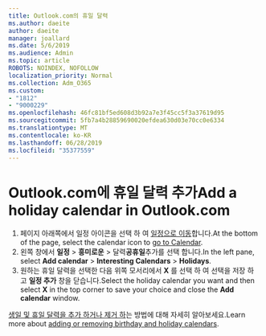 ```yaml
---
title: Outlook.com의 휴일 달력
ms.author: daeite
author: daeite
manager: joallard
ms.date: 5/6/2019
ms.audience: Admin
ms.topic: article
ROBOTS: NOINDEX, NOFOLLOW
localization_priority: Normal
ms.collection: Adm_O365
ms.custom:
- "1812"
- "9000229"
ms.openlocfilehash: 46fc81bf5ed608d3b92a7e3f45cc5f3a37619d95
ms.sourcegitcommit: 5fb7a4b28859690020efdea630d03e70cc0e6334
ms.translationtype: MT
ms.contentlocale: ko-KR
ms.lasthandoff: 06/28/2019
ms.locfileid: "35377559"
---
```

# <a name="add-a-holiday-calendar-in-outlookcom"></a><span data-ttu-id="604f3-102">Outlook.com에 휴일 달력 추가</span><span class="sxs-lookup"><span data-stu-id="604f3-102">Add a holiday calendar in Outlook.com</span></span>

1. <span data-ttu-id="604f3-103">페이지 아래쪽에서 일정 아이콘을 선택 하 여 [일정으로 이동](https://outlook.live.com/mail/calendar)합니다.</span><span class="sxs-lookup"><span data-stu-id="604f3-103">At the bottom of the page, select the calendar icon to [go to Calendar](https://outlook.live.com/mail/calendar).</span></span>
1. <span data-ttu-id="604f3-104">왼쪽 창에서 **일정** > **흥미로운** > 달력**공휴일**추가를 선택 합니다.</span><span class="sxs-lookup"><span data-stu-id="604f3-104">In the left pane, select **Add calendar** > **Interesting Calendars** > **Holidays**.</span></span>
1. <span data-ttu-id="604f3-105">원하는 휴일 달력을 선택한 다음 위쪽 모서리에서 **X** 를 선택 하 여 선택을 저장 하 고 **일정 추가** 창을 닫습니다.</span><span class="sxs-lookup"><span data-stu-id="604f3-105">Select the holiday calendar you want and then select **X** in the top corner to save your choice and close the **Add calendar** window.</span></span>

<span data-ttu-id="604f3-106">[생일 및 휴일 달력을 추가 하거나 제거 하](https://support.office.com/article/b8e636da-fda8-413f-940e-68396efa49a6)는 방법에 대해 자세히 알아보세요.</span><span class="sxs-lookup"><span data-stu-id="604f3-106">Learn more about [adding or removing birthday and holiday calendars](https://support.office.com/article/b8e636da-fda8-413f-940e-68396efa49a6).</span></span>